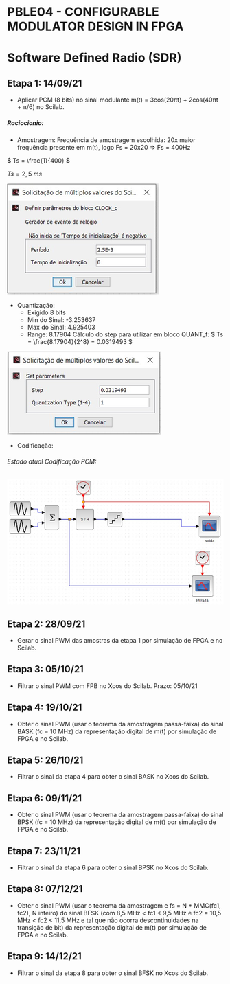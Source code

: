 # PBLE04 - CONFIGURABLE MODULATOR DESIGN IN FPGA
# Software Defined Radio (SDR) #

## Etapa 1: 14/09/21 
- Aplicar PCM (8 bits) no sinal modulante m(t) = 3cos(20πt) + 2cos(40πt + π/6) no Scilab. 
##### Raciocionio:
- Amostragem:
Frequência de amostragem escolhida: 20x maior frequência presente em m(t), logo Fs = 20x20 => Fs = 400Hz

$ Ts = \frac{1}{400} $ 

$Ts = 2,5\ ms$ 

![Amostragem](AMOSTRAGEM_PERIODO.jpg)

- Quantização:
    - Exigido 8 bits
    - Min do Sinal: -3.253637
    - Max do Sinal: 4.925403
    - Range: 8.17904
Cálculo do step para utilizar em bloco QUANT_f:
$ Ts = \frac{8.17904}{2^8} = 0.0319493 $ 

![Quantização](QUANTIZACAO.jpg)

- Codificação:

###### Estado atual Codificação PCM:
![Atual](PCM_ATUAL.jpg)

## Etapa 2: 28/09/21 
- Gerar o sinal PWM das amostras da etapa 1 por simulação de FPGA e no Scilab.
## Etapa 3: 05/10/21 
- Filtrar o sinal PWM com FPB no Xcos do Scilab. Prazo: 05/10/21

## Etapa 4: 19/10/21 
- Obter o sinal PWM (usar o teorema da amostragem passa-faixa) do sinal BASK (fc = 10 MHz) da representação digital de m(t) por simulação de FPGA e no Scilab. 

## Etapa 5: 26/10/21 
- Filtrar o sinal da etapa 4 para obter o sinal BASK no Xcos do Scilab.

## Etapa 6: 09/11/21 
- Obter o sinal PWM (usar o teorema da amostragem passa-faixa) do sinal BPSK (fc = 10 MHz) da representação digital de m(t) por simulação de FPGA e no Scilab. 

## Etapa 7: 23/11/21 
- Filtrar o sinal da etapa 6 para obter o sinal BPSK no Xcos do Scilab. 

## Etapa 8: 07/12/21 
- Obter o sinal PWM (usar o teorema da amostragem e fs = N * MMC(fc1, fc2), N inteiro) do sinal BFSK (com  8,5 MHz < fc1 < 9,5 MHz e fc2 = 10,5 MHz < fc2 < 11,5 MHz e tal que não ocorra descontinuidades na transição de bit) da representação digital de m(t) por simulação de FPGA e no Scilab. 

## Etapa 9: 14/12/21 
- Filtrar o sinal da etapa 8 para obter o sinal BFSK no Xcos do Scilab. 
